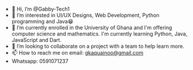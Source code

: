 - 👋 Hi, I’m @Gabby-Tech1
- 👀 I’m interested in UI/UX Designs, Web Development, Python programming and Java😁
- 🌱 I’m currently enrolled in the University of Ghana and I'm offering computer science and mathematics. I'm currently learning Python, Java, JavaScript and Dart.
- 💞️ I’m looking to collaborate on a project with a team to help learn more.
- 📫 How to reach me on email: gkaquainoo@gmail.com
- Whatsapp: 0591071237

<!---
Gabby-Tech1/Gabby-Tech1 is a ✨ special ✨ repository because its `README.md` (this file) appears on your GitHub profile.
You can click the Preview link to take a look at your changes.
--->

